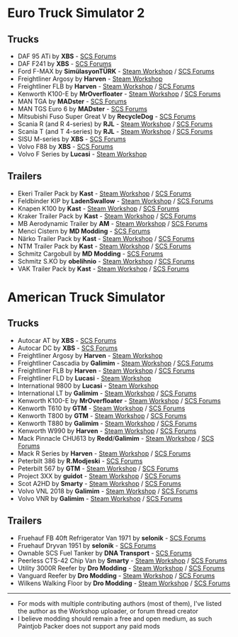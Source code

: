 # Euro Truck Simulator 2

## Trucks

* DAF 95 ATi by **XBS** - [SCS Forums](https://forum.scssoft.com/viewtopic.php?f=35&t=268236)
* DAF F241 by **XBS** - [SCS Forums](https://forum.scssoft.com/viewtopic.php?f=35&t=264917)
* Ford F-MAX by **SimülasyonTÜRK** - [Steam Workshop](https://steamcommunity.com/sharedfiles/filedetails/?id=1915802227) / [SCS Forums](https://forum.scssoft.com/viewtopic.php?f=35&t=274617)
* Freightliner Argosy by **Harven** - [Steam Workshop](https://steamcommunity.com/sharedfiles/filedetails/?id=2131434074)
* Freightliner FLB by **Harven** - [Steam Workshop](https://steamcommunity.com/sharedfiles/filedetails/?id=867655192) / [SCS Forums](https://forum.scssoft.com/viewtopic.php?t=228835)
* Kenworth K100-E by **MrOverfloater** - [Steam Workshop](https://steamcommunity.com/sharedfiles/filedetails/?id=1814887717) / [SCS Forums](https://forum.scssoft.com/viewtopic.php?f=207&t=274886)
* MAN TGA by **MADster** - [SCS Forums](https://forum.scssoft.com/viewtopic.php?f=35&t=196526)
* MAN TGS Euro 6 by **MADster** - [SCS Forums](https://forum.scssoft.com/viewtopic.php?f=35&t=166544)
* Mitsubishi Fuso Super Great V by **RecycleDog** - [SCS Forums](https://forum.scssoft.com/viewtopic.php?f=35&t=246380)
* Scania R (and R 4-series) by **RJL** - [Steam Workshop](https://steamcommunity.com/sharedfiles/filedetails/?id=1233285693) / [SCS Forums](https://forum.scssoft.com/viewtopic.php?f=35&t=177963)
* Scania T (and T 4-series) by **RJL** - [Steam Workshop](https://steamcommunity.com/sharedfiles/filedetails/?id=1233343065) / [SCS Forums](https://forum.scssoft.com/viewtopic.php?f=35&t=151394)
* SISU M-series by **XBS** - [SCS Forums](https://forum.scssoft.com/viewtopic.php?f=35&t=257924)
* Volvo F88 by **XBS** - [SCS Forums](https://forum.scssoft.com/viewtopic.php?f=35&t=253258)
* Volvo F Series by **Lucasi** - [Steam Workshop](https://steamcommunity.com/sharedfiles/filedetails/?id=1131584022)

## Trailers

* Ekeri Trailer Pack by **Kast** - [Steam Workshop](https://steamcommunity.com/sharedfiles/filedetails/?id=1430605250) / [SCS Forums](https://forum.scssoft.com/viewtopic.php?f=36&t=251460)
* Feldbinder KIP by **LadenSwallow** - [Steam Workshop](https://steamcommunity.com/sharedfiles/filedetails/?id=1958469898) / [SCS Forums](https://forum.scssoft.com/viewtopic.php?f=36&t=279245)
* Knapen K100 by **Kast** - [Steam Workshop](https://steamcommunity.com/sharedfiles/filedetails/?id=1709544505) / [SCS Forums](https://forum.scssoft.com/viewtopic.php?f=36&t=270442)
* Kraker Trailer Pack by **Kast** - [Steam Workshop](https://steamcommunity.com/sharedfiles/filedetails/?id=1431285928) / [SCS Forums](https://forum.scssoft.com/viewtopic.php?t=233975)
* MB Aerodynamic Trailer by **AM** - [Steam Workshop](https://steamcommunity.com/sharedfiles/filedetails/?id=2091516269) / [SCS Forums](https://forum.scssoft.com/viewtopic.php?f=36&t=268003)
* Menci Cistern by **MD Modding** - [SCS Forums](https://forum.scssoft.com/viewtopic.php?f=36&t=260010)
* Närko Trailer Pack by **Kast** - [Steam Workshop](https://steamcommunity.com/sharedfiles/filedetails/?id=2100157424) / [SCS Forums](https://forum.scssoft.com/viewtopic.php?f=36&t=285206)
* NTM Trailer Pack by **Kast** - [Steam Workshop](https://steamcommunity.com/sharedfiles/filedetails/?id=1431253303) / [SCS Forums](https://forum.scssoft.com/viewtopic.php?f=36&t=250206)
* Schmitz Cargobull by **MD Modding** - [SCS Forums](https://forum.scssoft.com/viewtopic.php?f=36&t=252193)
* Schmitz S.KO by **obelihnio** - [Steam Workshop](https://steamcommunity.com/sharedfiles/filedetails/?id=1762541488) / [SCS Forums](https://forum.scssoft.com/viewtopic.php?f=36&t=273447)
* VAK Trailer Pack by **Kast** - [Steam Workshop](https://steamcommunity.com/sharedfiles/filedetails/?id=1443578012) / [SCS Forums](https://forum.scssoft.com/viewtopic.php?f=36&t=256559)

# American Truck Simulator

## Trucks

* Autocar AT by **XBS** - [SCS Forums](https://forum.scssoft.com/viewtopic.php?f=207&t=275163)
* Autocar DC by **XBS** - [SCS Forums](https://forum.scssoft.com/viewtopic.php?f=207&t=275163)
* Freightliner Argosy by **Harven** - [Steam Workshop](https://steamcommunity.com/sharedfiles/filedetails/?id=2113006265)
* Freightliner Cascadia by **Galimim** - [Steam Workshop](https://steamcommunity.com/sharedfiles/filedetails/?id=1836590955) / [SCS Forums](https://forum.scssoft.com/viewtopic.php?t=261518)
* Freightliner FLB by **Harven** - [Steam Workshop](https://steamcommunity.com/sharedfiles/filedetails/?id=867643690) / [SCS Forums](https://forum.scssoft.com/viewtopic.php?t=228835)
* Freightliner FLD by **Lucasi** - [Steam Workshop](https://steamcommunity.com/sharedfiles/filedetails/?id=1322705595)
* International 9800 by **Lucasi** - [Steam Workshop](https://steamcommunity.com/sharedfiles/filedetails/?id=1322663266)
* International LT by **Galimim** - [Steam Workshop](https://steamcommunity.com/sharedfiles/filedetails/?id=1832865824) / [SCS Forums](https://forum.scssoft.com/viewtopic.php?f=207&t=272906)
* Kenworth K100-E by **MrOverfloater** - [Steam Workshop](https://steamcommunity.com/sharedfiles/filedetails/?id=1815959194) / [SCS Forums](https://forum.scssoft.com/viewtopic.php?f=207&t=274886)
* Kenworth T610 by **GTM** - [Steam Workshop](https://steamcommunity.com/sharedfiles/filedetails/?id=1305493186) / [SCS Forums](https://forum.scssoft.com/viewtopic.php?t=250790)
* Kenworth T800 by **GTM** - [Steam Workshop](https://steamcommunity.com/sharedfiles/filedetails/?id=1387205658) / [SCS Forums](https://forum.scssoft.com/viewtopic.php?f=207&t=254804)
* Kenworth T880 by **Galimim** - [Steam Workshop](https://steamcommunity.com/sharedfiles/filedetails/?id=1896118879) / [SCS Forums](https://forum.scssoft.com/viewtopic.php?f=207&t=261407)
* Kenworth W990 by **Harven** - [Steam Workshop](https://steamcommunity.com/sharedfiles/filedetails/?id=1781104022) / [SCS Forums](https://forum.scssoft.com/viewtopic.php?t=274473)
* Mack Pinnacle CHU613 by **Redd**/**Galimim** - [Steam Workshop](https://steamcommunity.com/workshop/filedetails/?id=1943894280) / [SCS Forums](https://forum.scssoft.com/viewtopic.php?f=207&t=265785)
* Mack R Series by **Harven** - [Steam Workshop](https://steamcommunity.com/sharedfiles/filedetails/?id=1463066263) / [SCS Forums](https://forum.scssoft.com/viewtopic.php?f=207&t=256935)
* Peterbilt 386 by **R.Modjeski** - [SCS Forums](https://forum.scssoft.com/viewtopic.php?f=207&t=284614)
* Peterbilt 567 by **GTM** - [Steam Workshop](https://steamcommunity.com/sharedfiles/filedetails/?id=1410475763) / [SCS Forums](https://forum.scssoft.com/viewtopic.php?f=207&t=255232)
* Project 3XX by **guidot** - [Steam Workshop](https://steamcommunity.com/sharedfiles/filedetails/?id=1835092596) / [SCS Forums](https://forum.scssoft.com/viewtopic.php?t=256189)
* Scot A2HD by **Smarty** - [Steam Workshop](https://steamcommunity.com/sharedfiles/filedetails/?id=661658019) / [SCS Forums](https://forum.scssoft.com/viewtopic.php?f=207&t=201612)
* Volvo VNL 2018 by **Galimim** - [Steam Workshop](https://steamcommunity.com/sharedfiles/filedetails/?id=1832939055) / [SCS Forums](https://forum.scssoft.com/viewtopic.php?f=207&t=256560)
* Volvo VNR by **Galimim** - [Steam Workshop](https://steamcommunity.com/sharedfiles/filedetails/?id=1833428947) / [SCS Forums](https://forum.scssoft.com/viewtopic.php?f=207&t=256338)

## Trailers

* Fruehauf FB 40ft Refrigerator Van 1971 by **selonik** - [SCS Forums](https://forum.scssoft.com/viewtopic.php?f=208&t=282742)
* Fruehauf Dryvan 1951 by **selonik** - [SCS Forums](https://forum.scssoft.com/viewtopic.php?f=208&t=282617)
* Ownable SCS Fuel Tanker by **DNA Transport** - [SCS Forums](https://forum.scssoft.com/viewtopic.php?f=208&t=288888)
* Peerless CTS-42 Chip Van by **Smarty** - [Steam Workshop](https://steamcommunity.com/sharedfiles/filedetails/?id=2040721126) / [SCS Forums](https://forum.scssoft.com/viewtopic.php?f=208&t=266601)
* Utility 3000R Reefer by **Dro Modding** - [Steam Workshop](https://steamcommunity.com/sharedfiles/filedetails/?id=1735332570) / [SCS Forums](https://forum.scssoft.com/viewtopic.php?f=208&t=276125)
* Vanguard Reefer by **Dro Modding** - [Steam Workshop](https://steamcommunity.com/sharedfiles/filedetails/?id=1845487381) / [SCS Forums](https://forum.scssoft.com/viewtopic.php?f=208&t=276343)
* Wilkens Walking Floor by **Dro Modding** - [Steam Workshop](https://steamcommunity.com/sharedfiles/filedetails/?id=1686749906) / [SCS Forums](https://forum.scssoft.com/viewtopic.php?f=208&t=276126)

---

* For mods with multiple contributing authors (most of them), I've listed the author as the Workshop uploader, or forum thread creator
* I believe modding should remain a free and open medium, as such Paintjob Packer does not support any paid mods
